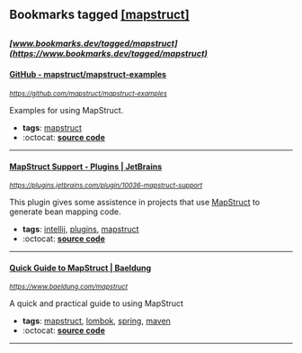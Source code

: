 ## Bookmarks tagged [[mapstruct]](https://www.bookmarks.dev?q=[mapstruct])

_<sup><sup>[www.bookmarks.dev/tagged/mapstruct](https://www.bookmarks.dev/tagged/mapstruct)</sup></sup>_
---
#### [GitHub - mapstruct/mapstruct-examples](https://github.com/mapstruct/mapstruct-examples)
_<sup>https://github.com/mapstruct/mapstruct-examples</sup>_

Examples for using MapStruct. 
* **tags**: [mapstruct](../tagged/mapstruct.md)
* :octocat: **[source code](https://github.com/mapstruct/mapstruct-examples)**
---
#### [MapStruct Support - Plugins | JetBrains](https://plugins.jetbrains.com/plugin/10036-mapstruct-support)
_<sup>https://plugins.jetbrains.com/plugin/10036-mapstruct-support</sup>_

This plugin gives some assistence in projects that use [MapStruct](http://mapstruct.org/) to generate bean mapping code.
* **tags**: [intellij](../tagged/intellij.md), [plugins](../tagged/plugins.md), [mapstruct](../tagged/mapstruct.md)
* :octocat: **[source code](https://github.com/mapstruct/mapstruct-idea)**
---
#### [Quick Guide to MapStruct | Baeldung](https://www.baeldung.com/mapstruct)
_<sup>https://www.baeldung.com/mapstruct</sup>_

A quick and practical guide to using MapStruct
* **tags**: [mapstruct](../tagged/mapstruct.md), [lombok](../tagged/lombok.md), [spring](../tagged/spring.md), [maven](../tagged/maven.md)
* :octocat: **[source code](https://github.com/eugenp/tutorials/tree/master/mapstruct)**
---
